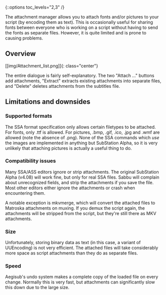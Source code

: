 {::options toc_levels="2,3" /}

The attachment manager allows you to attach fonts and/or pictures to your
script (by encoding them as text). This is occasionally useful for sharing
fonts between everyone who is working on a script without having to send the
fonts as separate files. However, it is quite limited and is prone to causing
problems.

## Overview  ##
[[img/Attachment_list.png]]{: class="center"}

The entire dialogue is fairly self-explanatory. The two "Attach ..." buttons
add attachments, "Extract" extracts existing attachments into separate files,
and "Delete" deletes attachments from the subtitles file.

## Limitations and downsides  ##

### Supported formats  ###
The SSA format specification only allows certain filetypes to be attached. For
fonts, only .ttf is allowed. For pictures, .bmp, .gif, .ico, .jpg and .wmf are
allowed (note the absence of .png). None of the SSA commands which _use_ the
images are implemented in anything but SubStation Alpha, so it is very unlikely
that attaching pictures is actually a useful thing to do.

### Compatibility issues  ###
Many SSA/ASS editors ignore or strip attachments. The original SubStation Alpha
(v4.08) will work fine, but only for real SSA files. Sabbu will complain about
unrecognized fields, and strip the attachments if you save the file. Most other
editors either ignore the attachments or crash when encountering them.

A notable exception is mkvmerge, which will convert the attached files to
Matroska attachments on muxing. If you demux the script again, the attachments
will be stripped from the script, but they're still there as MKV attachments.

### Size  ###
Unfortunately, storing binary data as text (in this case, a variant of
UUEncoding) is not very efficient. The attached files will take considerably
more space as script attachments than they do as separate files.

### Speed ###
Aegisub's undo system makes a complete copy of the loaded file on every change.
Normally this is very fast, but attachments can significantly slow this down
due to the large size.

